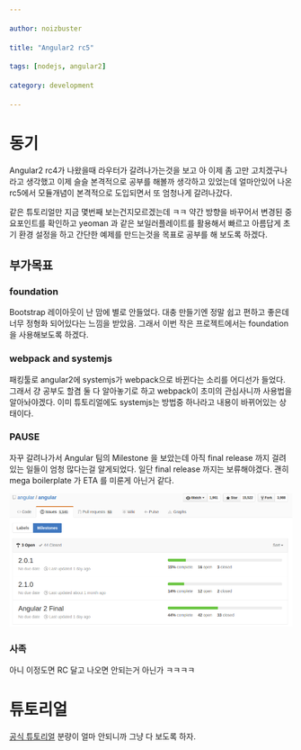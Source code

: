 ```yaml
---

author: noizbuster

title: "Angular2 rc5"

tags: [nodejs, angular2]

category: development

---
```


# 동기
Angular2 rc4가 나왔을때 라우터가 갈려나가는것을 보고 아 이제 좀 고만 고치겠구나 라고 생각했고 이제 슬슬 본격적으로 공부를 해볼까 생각하고 있었는데 얼마안있어 나온 rc5에서 모듈개념이 본격적으로 도입되면서 또 엄청나게 갈려나갔다.

같은 튜토리얼만 지금 몇번째 보는건지모르겠는데 ㅋㅋ 약간 방향을 바꾸어서 변경된 중요포인트를 확인하고 yeoman 과 같은 보일러플레이트를 활용해서 빠르고 아름답게 초기 환경 설정을 하고 간단한 예제를 만드는것을 목표로 공부를 해 보도록 하겠다.

## 부가목표

### foundation
Bootstrap 레이아웃이 난 맘에 별로 안들었다. 대충 만들기엔 정말 쉽고 편하고 좋은데 너무 정형화 되어있다는 느낌을 받았음.
그래서 이번 작은 프로젝트에서는 foundation 을 사용해보도록 하겠다.

### webpack and systemjs
패킹툴로 angular2에 systemjs가 webpack으로 바뀐다는 소리를 어디선가 들었다. 그래서 걍 공부도 할겸 둘 다 알아놓기로 하고 webpack이 초미의 관심사니까 사용법을 알아놔야겠다.
이미 튜토리얼에도 systemjs는 방법중 하나라고 내용이 바뀌어있는 상태이다.

### PAUSE
자꾸 갈려나가서 Angular 팀의 Milestone 을 보았는데 아직 final release 까지 걸려있는 일들이 엄청 많다는걸 알게되었다.
일단 final release 까지는 보류해야겠다. 괜히 mega boilerplate 가 ETA 를 미룬게 아닌거 같다.

![img-paste-20160905153900291.png](img-paste-20160905153900291.png)

### 사족
아니 이정도면 RC 달고 나오면 안되는거 아닌가 ㅋㅋㅋㅋ

# 튜토리얼
[공식 튜토리얼](https://angular.io/docs/ts/latest/quickstart.html) 분량이 얼마 안되니까 그냥 다 보도록 하자.
